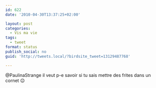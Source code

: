 ```yaml
---
id: 622
date: '2010-04-30T13:37:25+02:00'

layout: post
categories:
  - Vis ma vie
tags:
  - tweet
format: status
publish_social: no
guid: 'http://tweets.local/?birdsite_tweet=13129487768'

---
```


@PaulinaStrange il veut p-e savoir si tu sais mettre des frites dans un cornet 😉